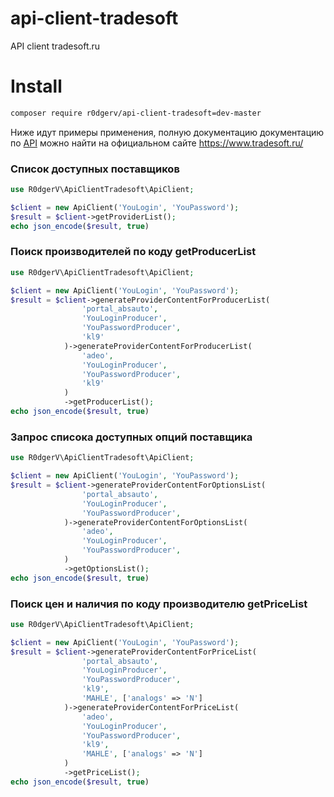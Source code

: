 # api-client-tradesoft
API client tradesoft.ru

# Install
``` sh
composer require r0dgerv/api-client-tradesoft=dev-master
```

Ниже идут примеры применения, полную документацию документацию по [API] можно найти на официальном сайте https://www.tradesoft.ru/

### Список доступных поставщиков
```php
use R0dgerV\ApiClientTradesoft\ApiClient;

$client = new ApiClient('YouLogin', 'YouPassword');
$result = $client->getProviderList();
echo json_encode($result, true)
```

### Поиск производителей по коду getProducerList
```php
use R0dgerV\ApiClientTradesoft\ApiClient;

$client = new ApiClient('YouLogin', 'YouPassword');
$result = $client->generateProviderContentForProducerList(
                'portal_absauto',
                'YouLoginProducer',
                'YouPasswordProducer',
                'kl9'
            )->generateProviderContentForProducerList(
                'adeo',
                'YouLoginProducer',
                'YouPasswordProducer',
                'kl9'
            )
            ->getProducerList();
echo json_encode($result, true)
```


### Запрос списока доступных опций поставщика
```php
use R0dgerV\ApiClientTradesoft\ApiClient;

$client = new ApiClient('YouLogin', 'YouPassword');
$result = $client->generateProviderContentForOptionsList(
                'portal_absauto',
                'YouLoginProducer',
                'YouPasswordProducer',
            )->generateProviderContentForOptionsList(
                'adeo',
                'YouLoginProducer',
                'YouPasswordProducer',
            )
            ->getOptionsList();
echo json_encode($result, true)
```

### Поиск цен и наличия по коду производителю getPriceList
```php
use R0dgerV\ApiClientTradesoft\ApiClient;

$client = new ApiClient('YouLogin', 'YouPassword');
$result = $client->generateProviderContentForPriceList(
                'portal_absauto',
                'YouLoginProducer',
                'YouPasswordProducer',
                'kl9',
                'MAHLE', ['analogs' => 'N']
            )->generateProviderContentForPriceList(
                'adeo',
                'YouLoginProducer',
                'YouPasswordProducer',
                'kl9',
                'MAHLE', ['analogs' => 'N']
            )
            ->getPriceList();
echo json_encode($result, true)
```


[API]: <https://www.tradesoft.ru/help/service/about.php>
